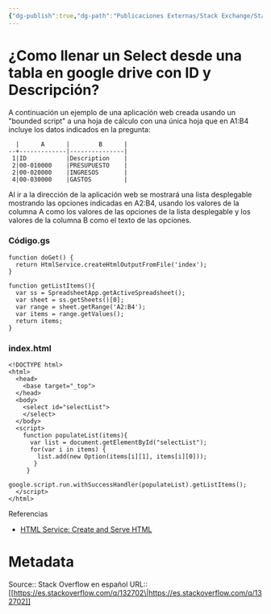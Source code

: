 ```yaml
---
{"dg-publish":true,"dg-path":"Publicaciones Externas/Stack Exchange/Stack Overflow en español/es.stackoverflow.com-132702.md","permalink":"/publicaciones-externas/stack-exchange/stack-overflow-en-espanol/es-stackoverflow-com-132702/","title":"¿Como llenar un Select desde una tabla en google drive con ID y Descripción?","hide":true,"noteIcon":"\"0\"","created":"2024-04-03T12:49:10.417-06:00","updated":"2024-04-05T16:43:52.690-06:00"}
---
```


# ¿Como llenar un Select desde una tabla en google drive con ID y Descripción?

A continuación un ejemplo de una aplicación web creada usando un "bounded script" a una hoja de cálculo con una única hoja que en A1:B4 incluye los datos indicados en la pregunta:

<!-- language: lang-none -->

      |      A      |        B      |
    --+-------------|---------------|
     1|ID	        |Description    | 
     2|00-010000	|PRESUPUESTO    |
     2|00-020000	|INGRESOS       |
     4|00-030000	|GASTOS         |

Al ir a la dirección de la aplicación web se mostrará una lista desplegable mostrando las opciones indicadas en A2:B4, usando los valores de la columna A como los valores de las opciones de la lista desplegable y los valores de la columna B como el texto de las opciones.

### Código.gs

<!-- language: lang-js -->

    function doGet() {
      return HtmlService.createHtmlOutputFromFile('index');
    }
    
    function getListItems(){
      var ss = SpreadsheetApp.getActiveSpreadsheet();
      var sheet = ss.getSheets()[0];
      var range = sheet.getRange('A2:B4');
      var items = range.getValues();
      return items;
    }

### index.html

<!-- language: lang-html -->

    <!DOCTYPE html>
    <html>
      <head>
        <base target="_top">
      </head>
      <body>
        <select id="selectList">
        </select>
      </body>
      <script>
        function populateList(items){
          var list = document.getElementById("selectList");
          for(var i in items) {
            list.add(new Option(items[i][1], items[i][0]));
           }
         }
         google.script.run.withSuccessHandler(populateList).getListItems();
      </script>
    </html>

Referencias

- [HTML Service: Create and Serve HTML](https://developers.google.com/apps-script/guides/html/)

# Metadata
Source:: Stack Overflow en español
URL:: [[https://es.stackoverflow.com/q/132702\|https://es.stackoverflow.com/q/132702]]

